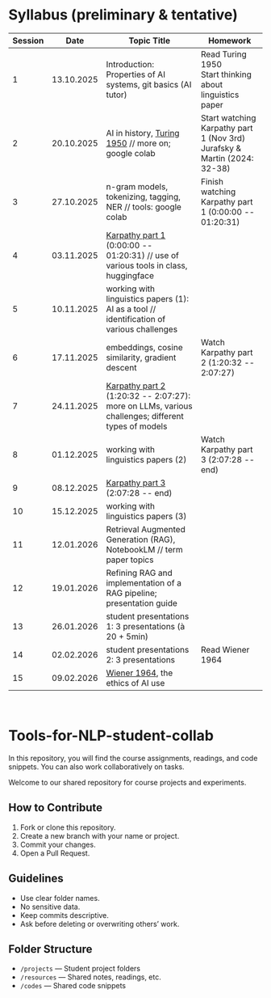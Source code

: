 # Syllabus (preliminary & tentative)
| Session | Date | Topic Title | Homework |
| --- | --- | --- | --- |
| 1 | 13.10.2025 | Introduction: Properties of AI systems, git basics (AI tutor) | Read Turing 1950<br>Start thinking about linguistics paper |
| 2 | 20.10.2025 | AI in history, [Turing 1950]() // more on; google colab | Start watching Karpathy part 1 (Nov 3rd)<br> Jurafsky & Martin (2024: 32-38)|
| 3 | 27.10.2025 | n-gram models, tokenizing, tagging, NER // tools: google colab | Finish watching Karpathy part 1 (0:00:00 -- 01:20:31)|
| 4 | 03.11.2025 | [Karpathy part 1](https://youtu.be/7xTGNNLPyMI?si=qIU-Up9xHwH4p2jh) (0:00:00 -- 01:20:31) // use of various tools in class, huggingface |
| 5 | 10.11.2025 | working with linguistics papers (1): AI as a tool // identification of various challenges |
| 6 | 17.11.2025 | embeddings, cosine similarity, gradient descent | Watch Karpathy part 2 (1:20:32 -- 2:07:27)|
| 7 | 24.11.2025 | [Karpathy part 2](https://youtu.be/7xTGNNLPyMI?si=PZEimf5WCNfXBZBq&t=4832) (1:20:32 -- 2:07:27): more on LLMs, various challenges; different types of models |
| 8 | 01.12.2025 | working with linguistics papers (2)| Watch Karpathy part 3 (2:07:28 -- end)|
| 9 | 08.12.2025 | [Karpathy part 3](https://youtu.be/7xTGNNLPyMI?si=LrctojjKaEZYB_g6&t=7648) (2:07:28 -- end)|
| 10 | 15.12.2025 | working with linguistics papers (3)|
| 11 | 12.01.2026 | Retrieval Augmented Generation (RAG),  NotebookLM // term paper topics |
| 12 | 19.01.2026 | Refining RAG and implementation of a RAG pipeline; presentation guide |
| 13 | 26.01.2026 | student presentations 1: 3 presentations (à 20 + 5min) |
| 14 | 02.02.2026 | student presentations 2: 3 presentations | Read Wiener 1964 |
| 15 | 09.02.2026 | [Wiener 1964](), the ethics of AI use |

<br>

# Tools-for-NLP-student-collab
In this repository, you will find the course assignments, readings, and code snippets. You can also work collaboratively on tasks. 

Welcome to our shared repository for course projects and experiments.  

## How to Contribute
1. Fork or clone this repository.
2. Create a new branch with your name or project.
3. Commit your changes.
4. Open a Pull Request.

## Guidelines
- Use clear folder names.
- No sensitive data.
- Keep commits descriptive.
- Ask before deleting or overwriting others’ work.

## Folder Structure
- `/projects` — Student project folders
- `/resources` — Shared notes, readings, etc.
- `/codes` — Shared code snippets 


